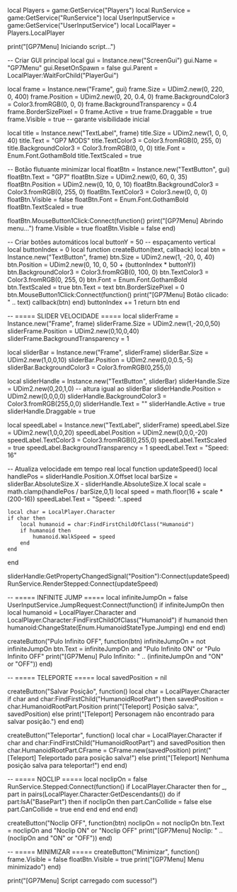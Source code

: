 local Players = game:GetService("Players")
local RunService = game:GetService("RunService")
local UserInputService = game:GetService("UserInputService")
local LocalPlayer = Players.LocalPlayer

print("[GP7Menu] Iniciando script...")

-- Criar GUI principal
local gui = Instance.new("ScreenGui")
gui.Name = "GP7Menu"
gui.ResetOnSpawn = false
gui.Parent = LocalPlayer:WaitForChild("PlayerGui")

local frame = Instance.new("Frame", gui)
frame.Size = UDim2.new(0, 220, 0, 400)
frame.Position = UDim2.new(0, 20, 0.4, 0)
frame.BackgroundColor3 = Color3.fromRGB(0, 0, 0)
frame.BackgroundTransparency = 0.4
frame.BorderSizePixel = 0
frame.Active = true
frame.Draggable = true
frame.Visible = true -- garante visibilidade inicial

local title = Instance.new("TextLabel", frame)
title.Size = UDim2.new(1, 0, 0, 40)
title.Text = "GP7 MODS"
title.TextColor3 = Color3.fromRGB(0, 255, 0)
title.BackgroundColor3 = Color3.fromRGB(0, 0, 0)
title.Font = Enum.Font.GothamBold
title.TextScaled = true

-- Botão flutuante minimizar
local floatBtn = Instance.new("TextButton", gui)
floatBtn.Text = "GP7"
floatBtn.Size = UDim2.new(0, 60, 0, 35)
floatBtn.Position = UDim2.new(0, 10, 0, 10)
floatBtn.BackgroundColor3 = Color3.fromRGB(0, 255, 0)
floatBtn.TextColor3 = Color3.new(0, 0, 0)
floatBtn.Visible = false
floatBtn.Font = Enum.Font.GothamBold
floatBtn.TextScaled = true

floatBtn.MouseButton1Click:Connect(function()
print("[GP7Menu] Abrindo menu...")
frame.Visible = true
floatBtn.Visible = false
end)

-- Criar botões automáticos
local buttonY = 50 -- espaçamento vertical
local buttonIndex = 0
local function createButton(text, callback)
local btn = Instance.new("TextButton", frame)
btn.Size = UDim2.new(1, -20, 0, 40)
btn.Position = UDim2.new(0, 10, 0, 50 + (buttonIndex * buttonY))
btn.BackgroundColor3 = Color3.fromRGB(0, 100, 0)
btn.TextColor3 = Color3.fromRGB(0, 255, 0)
btn.Font = Enum.Font.GothamBold
btn.TextScaled = true
btn.Text = text
btn.BorderSizePixel = 0
btn.MouseButton1Click:Connect(function()
print("[GP7Menu] Botão clicado: " .. text)
callback(btn)
end)
buttonIndex += 1
return btn
end

-- ===== SLIDER VELOCIDADE =====
local sliderFrame = Instance.new("Frame", frame)
sliderFrame.Size = UDim2.new(1,-20,0,50)
sliderFrame.Position = UDim2.new(0,10,0,40)
sliderFrame.BackgroundTransparency = 1

local sliderBar = Instance.new("Frame", sliderFrame)
sliderBar.Size = UDim2.new(1,0,0,10)
sliderBar.Position = UDim2.new(0,0,0.5,-5)
sliderBar.BackgroundColor3 = Color3.fromRGB(0,255,0)

local sliderHandle = Instance.new("TextButton", sliderBar)
sliderHandle.Size = UDim2.new(0,20,1,0) -- altura igual ao sliderBar
sliderHandle.Position = UDim2.new(0,0,0,0)
sliderHandle.BackgroundColor3 = Color3.fromRGB(255,0,0)
sliderHandle.Text = ""
sliderHandle.Active = true
sliderHandle.Draggable = true

local speedLabel = Instance.new("TextLabel", sliderFrame)
speedLabel.Size = UDim2.new(1,0,0,20)
speedLabel.Position = UDim2.new(0,0,0,-20)
speedLabel.TextColor3 = Color3.fromRGB(0,255,0)
speedLabel.TextScaled = true
speedLabel.BackgroundTransparency = 1
speedLabel.Text = "Speed: 16"

-- Atualiza velocidade em tempo real
local function updateSpeed()
    local handlePos = sliderHandle.Position.X.Offset
    local barSize = sliderBar.AbsoluteSize.X - sliderHandle.AbsoluteSize.X
    local scale = math.clamp(handlePos / barSize,0,1)
    local speed = math.floor(16 + scale * (200-16))
    speedLabel.Text = "Speed: "..speed

    local char = LocalPlayer.Character
    if char then
        local humanoid = char:FindFirstChildOfClass("Humanoid")
        if humanoid then
            humanoid.WalkSpeed = speed
        end
    end
end

sliderHandle:GetPropertyChangedSignal("Position"):Connect(updateSpeed)
RunService.RenderStepped:Connect(updateSpeed)

-- ===== INFINITE JUMP =====
local infiniteJumpOn = false
UserInputService.JumpRequest:Connect(function()
if infiniteJumpOn then
local humanoid = LocalPlayer.Character and LocalPlayer.Character:FindFirstChildOfClass("Humanoid")
if humanoid then
humanoid:ChangeState(Enum.HumanoidStateType.Jumping)
end
end
end)

createButton("Pulo Infinito OFF", function(btn)
infiniteJumpOn = not infiniteJumpOn
btn.Text = infiniteJumpOn and "Pulo Infinito ON" or "Pulo Infinito OFF"
print("[GP7Menu] Pulo Infinito: " .. (infiniteJumpOn and "ON" or "OFF"))
end)

-- ===== TELEPORTE =====
local savedPosition = nil

createButton("Salvar Posição", function()
local char = LocalPlayer.Character
if char and char:FindFirstChild("HumanoidRootPart") then
savedPosition = char.HumanoidRootPart.Position
print("[Teleport] Posição salva:", savedPosition)
else
print("[Teleport] Personagem não encontrado para salvar posição.")
end
end)

createButton("Teleportar", function()
local char = LocalPlayer.Character
if char and char:FindFirstChild("HumanoidRootPart") and savedPosition then
char.HumanoidRootPart.CFrame = CFrame.new(savedPosition)
print("[Teleport] Teleportado para posição salva!")
else
print("[Teleport] Nenhuma posição salva para teleportar!")
end
end)

-- ===== NOCLIP =====
local noclipOn = false
RunService.Stepped:Connect(function()
if LocalPlayer.Character then
for _, part in pairs(LocalPlayer.Character:GetDescendants()) do
if part:IsA("BasePart") then
if noclipOn then
part.CanCollide = false
else
part.CanCollide = true
end
end
end
end
end)

createButton("Noclip OFF", function(btn)
noclipOn = not noclipOn
btn.Text = noclipOn and "Noclip ON" or "Noclip OFF"
print("[GP7Menu] Noclip: " .. (noclipOn and "ON" or "OFF"))
end)

-- ===== MINIMIZAR =====
createButton("Minimizar", function()
frame.Visible = false
floatBtn.Visible = true
print("[GP7Menu] Menu minimizado")
end)

print("[GP7Menu] Script carregado com sucesso!")
